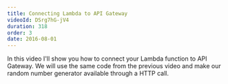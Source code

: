 ```yaml
---
title: Connecting Lambda to API Gateway
videoId: DSrg7hG-jV4
duration: 318
order: 3
date: 2016-08-01
---
```


In this video I'll show you how to connect your Lambda function to API Gateway. We will use the same code from the previous video and make our random number generator available through a HTTP call.